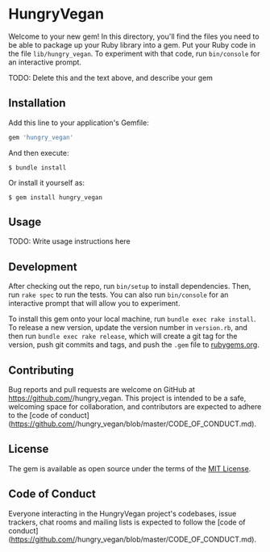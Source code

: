 # HungryVegan

Welcome to your new gem! In this directory, you'll find the files you need to be able to package up your Ruby library into a gem. Put your Ruby code in the file `lib/hungry_vegan`. To experiment with that code, run `bin/console` for an interactive prompt.

TODO: Delete this and the text above, and describe your gem

## Installation

Add this line to your application's Gemfile:

```ruby
gem 'hungry_vegan'
```

And then execute:

    $ bundle install

Or install it yourself as:

    $ gem install hungry_vegan

## Usage

TODO: Write usage instructions here

## Development

After checking out the repo, run `bin/setup` to install dependencies. Then, run `rake spec` to run the tests. You can also run `bin/console` for an interactive prompt that will allow you to experiment.

To install this gem onto your local machine, run `bundle exec rake install`. To release a new version, update the version number in `version.rb`, and then run `bundle exec rake release`, which will create a git tag for the version, push git commits and tags, and push the `.gem` file to [rubygems.org](https://rubygems.org).

## Contributing

Bug reports and pull requests are welcome on GitHub at https://github.com/<github username>/hungry_vegan. This project is intended to be a safe, welcoming space for collaboration, and contributors are expected to adhere to the [code of conduct](https://github.com/<github username>/hungry_vegan/blob/master/CODE_OF_CONDUCT.md).


## License

The gem is available as open source under the terms of the [MIT License](https://opensource.org/licenses/MIT).

## Code of Conduct

Everyone interacting in the HungryVegan project's codebases, issue trackers, chat rooms and mailing lists is expected to follow the [code of conduct](https://github.com/<github username>/hungry_vegan/blob/master/CODE_OF_CONDUCT.md).
